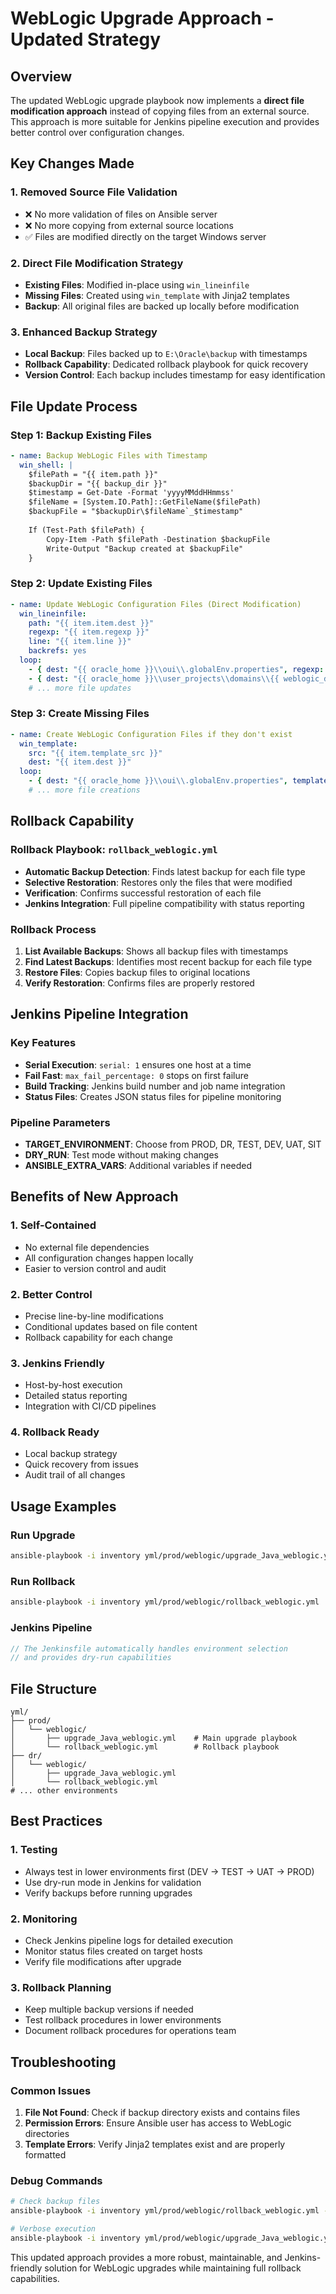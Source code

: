 # WebLogic Upgrade Approach - Updated Strategy

## Overview

The updated WebLogic upgrade playbook now implements a **direct file modification approach** instead of copying files from an external source. This approach is more suitable for Jenkins pipeline execution and provides better control over configuration changes.

## Key Changes Made

### 1. **Removed Source File Validation**
- ❌ No more validation of files on Ansible server
- ❌ No more copying from external source locations
- ✅ Files are modified directly on the target Windows server

### 2. **Direct File Modification Strategy**
- **Existing Files**: Modified in-place using `win_lineinfile`
- **Missing Files**: Created using `win_template` with Jinja2 templates
- **Backup**: All original files are backed up locally before modification

### 3. **Enhanced Backup Strategy**
- **Local Backup**: Files backed up to `E:\Oracle\backup` with timestamps
- **Rollback Capability**: Dedicated rollback playbook for quick recovery
- **Version Control**: Each backup includes timestamp for easy identification

## File Update Process

### **Step 1: Backup Existing Files**
```yaml
- name: Backup WebLogic Files with Timestamp
  win_shell: |
    $filePath = "{{ item.path }}"
    $backupDir = "{{ backup_dir }}"
    $timestamp = Get-Date -Format 'yyyyMMddHHmmss'
    $fileName = [System.IO.Path]::GetFileName($filePath)
    $backupFile = "$backupDir\$fileName`_$timestamp"
    
    If (Test-Path $filePath) {
        Copy-Item -Path $filePath -Destination $backupFile
        Write-Output "Backup created at $backupFile"
    }
```

### **Step 2: Update Existing Files**
```yaml
- name: Update WebLogic Configuration Files (Direct Modification)
  win_lineinfile:
    path: "{{ item.item.dest }}"
    regexp: "{{ item.regexp }}"
    line: "{{ item.line }}"
    backrefs: yes
  loop:
    - { dest: "{{ oracle_home }}\\oui\\.globalEnv.properties", regexp: "^#.*Java.*Home.*", line: "JAVA_HOME={{ java_install_dir }}\\bin\\java.exe" }
    - { dest: "{{ oracle_home }}\\user_projects\\domains\\{{ weblogic_domain }}\\nodemanager\\nodemanager.properties", regexp: "^JavaHome=.*", line: "JavaHome={{ java_install_dir }}\\bin\\java.exe" }
    # ... more file updates
```

### **Step 3: Create Missing Files**
```yaml
- name: Create WebLogic Configuration Files if they don't exist
  win_template:
    src: "{{ item.template_src }}"
    dest: "{{ item.dest }}"
  loop:
    - { dest: "{{ oracle_home }}\\oui\\.globalEnv.properties", template_src: "templates/weblogic/globalEnv.properties.j2" }
    # ... more file creations
```

## Rollback Capability

### **Rollback Playbook: `rollback_weblogic.yml`**
- **Automatic Backup Detection**: Finds latest backup for each file type
- **Selective Restoration**: Restores only the files that were modified
- **Verification**: Confirms successful restoration of each file
- **Jenkins Integration**: Full pipeline compatibility with status reporting

### **Rollback Process**
1. **List Available Backups**: Shows all backup files with timestamps
2. **Find Latest Backups**: Identifies most recent backup for each file type
3. **Restore Files**: Copies backup files to original locations
4. **Verify Restoration**: Confirms files are properly restored

## Jenkins Pipeline Integration

### **Key Features**
- **Serial Execution**: `serial: 1` ensures one host at a time
- **Fail Fast**: `max_fail_percentage: 0` stops on first failure
- **Build Tracking**: Jenkins build number and job name integration
- **Status Files**: Creates JSON status files for pipeline monitoring

### **Pipeline Parameters**
- **TARGET_ENVIRONMENT**: Choose from PROD, DR, TEST, DEV, UAT, SIT
- **DRY_RUN**: Test mode without making changes
- **ANSIBLE_EXTRA_VARS**: Additional variables if needed

## Benefits of New Approach

### **1. Self-Contained**
- No external file dependencies
- All configuration changes happen locally
- Easier to version control and audit

### **2. Better Control**
- Precise line-by-line modifications
- Conditional updates based on file content
- Rollback capability for each change

### **3. Jenkins Friendly**
- Host-by-host execution
- Detailed status reporting
- Integration with CI/CD pipelines

### **4. Rollback Ready**
- Local backup strategy
- Quick recovery from issues
- Audit trail of all changes

## Usage Examples

### **Run Upgrade**
```bash
ansible-playbook -i inventory yml/prod/weblogic/upgrade_Java_weblogic.yml
```

### **Run Rollback**
```bash
ansible-playbook -i inventory yml/prod/weblogic/rollback_weblogic.yml
```

### **Jenkins Pipeline**
```groovy
// The Jenkinsfile automatically handles environment selection
// and provides dry-run capabilities
```

## File Structure

```
yml/
├── prod/
│   └── weblogic/
│       ├── upgrade_Java_weblogic.yml    # Main upgrade playbook
│       └── rollback_weblogic.yml        # Rollback playbook
├── dr/
│   └── weblogic/
│       ├── upgrade_Java_weblogic.yml
│       └── rollback_weblogic.yml
# ... other environments
```

## Best Practices

### **1. Testing**
- Always test in lower environments first (DEV → TEST → UAT → PROD)
- Use dry-run mode in Jenkins for validation
- Verify backups before running upgrades

### **2. Monitoring**
- Check Jenkins pipeline logs for detailed execution
- Monitor status files created on target hosts
- Verify file modifications after upgrade

### **3. Rollback Planning**
- Keep multiple backup versions if needed
- Test rollback procedures in lower environments
- Document rollback procedures for operations team

## Troubleshooting

### **Common Issues**
1. **File Not Found**: Check if backup directory exists and contains files
2. **Permission Errors**: Ensure Ansible user has access to WebLogic directories
3. **Template Errors**: Verify Jinja2 templates exist and are properly formatted

### **Debug Commands**
```bash
# Check backup files
ansible-playbook -i inventory yml/prod/weblogic/rollback_weblogic.yml --check

# Verbose execution
ansible-playbook -i inventory yml/prod/weblogic/upgrade_Java_weblogic.yml -vvv
```

This updated approach provides a more robust, maintainable, and Jenkins-friendly solution for WebLogic upgrades while maintaining full rollback capabilities.
